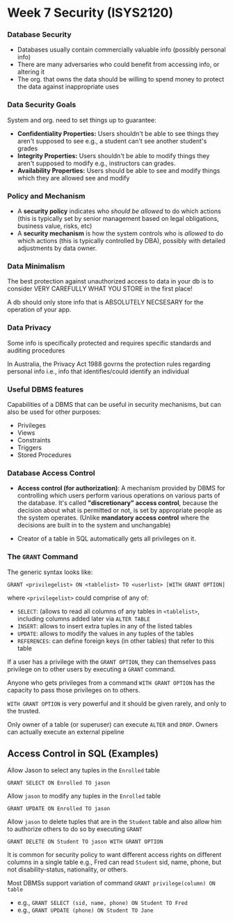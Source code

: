 # Week 7 Security (ISYS2120)

### Database Security

- Databases usually contain commercially valuable info (possibly personal info)
- There are many adversaries who could benefit from accessing info, or altering it
- The org. that owns the data should be willing to spend money to protect the data against inappropriate uses

### Data Security Goals

System and org. need to set things up to guarantee:

- **Confidentiality Properties:** Users shouldn't be able to see things they aren't supposed to see e.g., a student can't see another student's grades
- **Integrity Properties:** Users shouldn't be able to modify things they aren't supposed to modify e.g., instructors can grades.
- **Availability Properties:** Users should be able to see and modify things which they are allowed see and modify

### Policy and Mechanism

- A **security policy** indicates who _should be allowed_ to do which actions (this is typically set by senior management based on legal obligations, business value, risks, etc)
- A **security mechanism** is how the system controls who is _allowed_ to do which actions (this is typically controlled by DBA), possibly with detailed adjustments by data owner.

### Data Minimalism

The best protection against unauthorized access to data in your db is to consider VERY CAREFULLY WHAT YOU STORE in the first place!

A db should only store info that is ABSOLUTELY NECSESARY for the operation of your app.

### Data Privacy

Some info is specifically protected and requires specific standards and auditing procedures

In Australia, the Privacy Act 1988 govrns the protection rules regarding personal info i.e., info that identifies/could identify an individual

### Useful DBMS features

Capabilities of a DBMS that can be useful in security mechanisms, but can also be used for other purposes:

- Privileges
- Views
- Constraints
- Triggers
- Stored Procedures

### Database Access Control

- **Access control (for authorization)**: A mechanism provided by DBMS for controlling which users perform various operations on various parts of the database. It's called **"discretionary" access control**, because the decision about what is permitted or not, is set by appropriate people as the system operates. (Unlike **mandatory access control** where the decisions are built in to the system and unchangable)

- Creator of a table in SQL automatically gets all privileges on it.

### The `GRANT` Command

The generic syntax looks like:

```
GRANT <privilegelist> ON <tablelist> TO <userlist> [WITH GRANT OPTION]
```

where `<privilegelist>` could comprise of any of:

- `SELECT`: (allows to read all columns of any tables in `<tablelist>`, including columns added later via `ALTER TABLE`
- `INSERT`: allows to insert extra tuples in any of the listed tables
- `UPDATE`: allows to modify the values in any tuples of the tables
- `REFERENCES`: can define foreign keys (in other tables) that refer to this table

If a user has a privilege with the `GRANT OPTION`, they can themselves pass privilege on to other users by executing a `GRANT` command.

Anyone who gets privileges from a command `WITH GRANT OPTION` has the capacity to pass those privileges on to others.

`WITH GRANT OPTION` is very powerful and it should be given rarely, and only to the trusted.

Only owner of a table (or superuser) can execute `ALTER` and `DROP`. Owners can actually execute an external pipeline 

## Access Control in SQL (Examples)

Allow Jason to select any tuples in the `Enrolled` table

`GRANT SELECT ON Enrolled TO jason`

Allow `jason` to modify any tuples in the `Enrolled` table

`GRANT UPDATE ON Enrolled TO jason`

Allow `jason` to delete tuples that are in the `Student` table and also allow him to authorize others to do so by executing `GRANT`

`GRANT DELETE ON Student TO jason WITH GRANT OPTION`

It is common for security policy to want different access rights on different columns in a single table e.g., Fred can read `Student` sid, name, phone, but not disability-status, nationality, or others.

Most DBMSs support variation of command `GRANT privilege(column) ON table`

- e.g., `GRANT SELECT (sid, name, phone) ON Student TO Fred`
- e.g., `GRANT UPDATE (phone) ON Student TO Jane`





